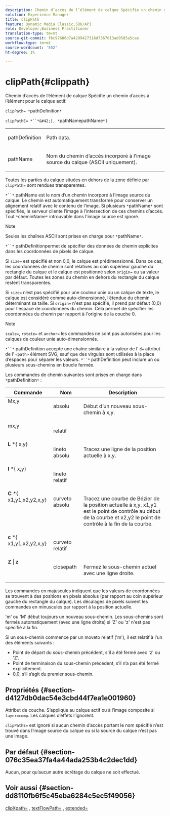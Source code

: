 ```yaml
---
description: Chemin d’accès de l’élément de calque Spécifie un chemin d’accès à l’élément pour le calque actif.
solution: Experience Manager
title: clipPath
feature: Dynamic Media Classic,SDK/API
role: Developer,Business Practitioner
translation-type: tm+mt
source-git-commit: f6c97606d7a4209427316d7367013ad9585a5cae
workflow-type: tm+mt
source-wordcount: '552'
ht-degree: 1%

---
```



# clipPath{#clippath}

Chemin d’accès de l’élément de calque Spécifie un chemin d’accès à l’élément pour le calque actif.

`clipPath= *`pathDefinition`*`

`clipPathE= *``*&#42;[, *`pathNamepathName`*]`

<table id="simpletable_275E2A5FAB804C6388BD110D2ACA3C82"> 
 <tr class="strow"> 
  <td class="stentry"> <p><span class="codeph"> <span class="varname"> pathDefinition</span> </span> </p> </td> 
  <td class="stentry"> <p>Path data. </p></td> 
 </tr> 
 <tr class="strow"> 
  <td class="stentry"> <p><span class="codeph"> <span class="varname"> pathName</span></span> </p> </td> 
  <td class="stentry"> <p>Nom du chemin d’accès incorporé à l’image source du calque (ASCII uniquement). </p></td> 
 </tr> 
</table>

Toutes les parties du calque situées en dehors de la zone définie par `clipPath=` sont rendues transparentes.

`*``*` pathName est le nom d’un chemin incorporé à l’image source du calque. Le chemin est automatiquement transformé pour conserver un alignement relatif avec le contenu de l’image. Si plusieurs `*`pathName`*` sont spécifiés, le serveur cliente l’image à l’intersection de ces chemins d’accès. Tout `*`cheminName`*` introuvable dans l&#39;image source est ignoré.

>[!NOTE]
>
>Seules les chaînes ASCII sont prises en charge pour `*`pathName`*`.

`*``*` pathDefinitionpermet de spécifier des données de chemin explicites dans les coordonnées de pixels de calque.

Si `size=` est spécifié et non 0,0, le calque est prédimensionné. Dans ce cas, les coordonnées de chemin sont relatives au coin supérieur gauche du rectangle du calque et le calque est positionné selon `origin=` ou sa valeur par défaut. Toutes les zones du chemin en dehors du rectangle du calque restent transparentes.

Si `size=` n’est pas spécifié pour une couleur unie ou un calque de texte, le calque est considéré comme auto-dimensionné, l’étendue du chemin déterminant sa taille. Si `origin=` n&#39;est pas spécifié, il prend par défaut (0,0) pour l&#39;espace de coordonnées du chemin. Cela permet de spécifier les coordonnées du chemin par rapport à l&#39;origine de la couche 0.

>[!NOTE]
>
>`scale=`,  `rotate=` et  `anchor=` les commandes ne sont pas autorisées pour les calques de couleur unie auto-dimensionnés.

`*``*` pathDefinition accepte une chaîne similaire à la valeur de l’ `d=` attribut de l’ `<path>` élément SVG, sauf que des virgules sont utilisées à la place d’espaces pour séparer les valeurs. `*``*` pathDefinition peut inclure un ou plusieurs sous-chemins en boucle fermée.

Les commandes de chemin suivantes sont prises en charge dans `*`pathDefinition`*` :

<table id="table_A74DD7A48B1C417D9D4BA46BECEAB981"> 
 <thead> 
  <tr> 
   <th class="entry"> <b> Commande</b> </th> 
   <th class="entry"> <b> Nom</b> </th> 
   <th class="entry"> <b> Description</b> </th> 
  </tr> 
 </thead>
 <tbody> 
  <tr valign="top"> 
   <td> <b> </b> <span class="varname"> Mx,y</span> </td> 
   <td> <p> absolu </p> </td> 
   <td> <p> Début d’un nouveau sous-chemin à x,y. </p> </td> 
  </tr> 
  <tr valign="top"> 
   <td> <b> </b> <span class="varname"> mx,y</span> </td> 
   <td> <p> relatif </p> </td> 
  </tr> 
  <tr valign="top"> 
   <td> <b> L</b> *{<span class="varname"> x,y</span>} </td> 
   <td> <p> lineto absolu </p> </td> 
   <td> <p> Tracez une ligne de la position actuelle à x,y. </p> </td> 
  </tr> 
  <tr valign="top"> 
   <td> <b> l</b> *{<span class="varname"> x,y</span>} </td> 
   <td> <p> lineto relatif </p> </td> 
  </tr> 
  <tr valign="top"> 
   <td> <b> C</b> *{<span class="varname"> x1,y1,x2,y2,x,y</span>} </td> 
   <td> <p> curveto absolu </p> </td> 
   <td> <p> Tracez une courbe de Bézier de la position actuelle à x,y. x1,y1 est le point de contrôle au début de la courbe et x2,y2 le point de contrôle à la fin de la courbe. </p> </td> 
  </tr> 
  <tr valign="top"> 
   <td> <b> c</b> *{<span class="varname"> x1,y1,x2,y2,x,y</span>} </td> 
   <td> <p> curveto relatif </p> </td> 
  </tr> 
  <tr valign="top"> 
   <td> <b> Z</b> |  <b>z</b> </td> 
   <td> <p> closepath </p> </td> 
   <td> <p> Fermez le sous-chemin actuel avec une ligne droite. </p> </td> 
  </tr> 
 </tbody> 
</table>

Les commandes en majuscules indiquent que les valeurs de coordonnées se trouvent à des positions en pixels absolus (par rapport au coin supérieur gauche du rectangle du calque). Les décalages de pixels suivent les commandes en minuscules par rapport à la position actuelle.

&#39;m&#39; ou &#39;M&#39; début toujours un nouveau sous-chemin. Les sous-chemins sont fermés automatiquement (avec une ligne droite) si &#39;Z&#39; ou &#39;z&#39; n&#39;est pas spécifié à la fin.

Si un sous-chemin commence par un moveto relatif (&#39;m&#39;), il est relatif à l&#39;un des éléments suivants :

* Point de départ du sous-chemin précédent, s&#39;il a été fermé avec &#39;z&#39; ou &#39;Z&#39;.
* Point de terminaison du sous-chemin précédent, s’il n’a pas été fermé explicitement.
* 0,0, s’il s’agit du premier sous-chemin.

## Propriétés {#section-d4127db0dac54e3cbd44f7ea1e001960}

Attribut de couche. S’applique au calque actif ou à l’image composite si `layer=comp`. Les calques d’effets l’ignorent.

`clipPathE=` est ignoré si aucun chemin d’accès portant le nom spécifié n’est trouvé dans l’image source du calque ou si la source du calque n’est pas une image.

## Par défaut {#section-076c35ea37fa4a44ada253b4c2dec1dd}

Aucun, pour qu’aucun autre écrêtage du calque ne soit effectué.

## Voir aussi {#section-dd8110fb6f5c45eba6284c5ec5f49056}

[clipXpath=](../../../../../is-api/http-ref/image-serving-api-ref/c-http-protocol-reference/c-command-reference/r-clipxpath.md#reference-17e5e4da3e044943af8f963f58a45f53) ,  [textFlowPath=](../../../../../is-api/http-ref/image-serving-api-ref/c-http-protocol-reference/c-command-reference/r-textflowpath.md#reference-0b8d9493d71342f0b6a64a6d221584ef) ,  [extended=](../../../../../is-api/http-ref/image-serving-api-ref/c-http-protocol-reference/c-command-reference/r-extend.md#reference-7e9156beb285459d830e2d56782a74ac)

